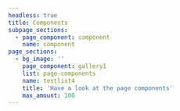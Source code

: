 ```yaml
---
headless: true
title: Components
subpage_sections:
  - page_component: component
    name: component
page_sections:
  - bg_image: ''
    page_component: gallery1
    list: page-components
    name: testlist4
    title: 'Have a look at the page components'
    max_amount: 100
---
```

